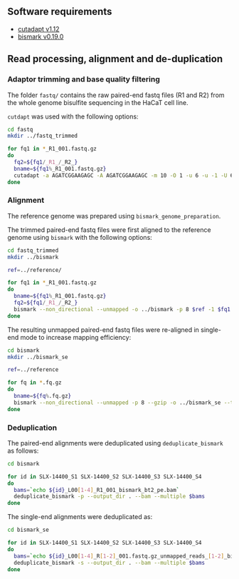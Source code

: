 ## Software requirements

- [cutadapt v1.12](http://cutadapt.readthedocs.io/en/stable/index.html)
- [bismark v0.19.0](https://github.com/FelixKrueger/Bismark)


## Read processing, alignment and de-duplication

### Adaptor trimming and base quality filtering

The folder `fastq/` contains the raw paired-end fastq files (R1 and R2) from the whole genome bisulfite sequencing in the HaCaT cell line.

`cutdapt` was used with the following options:

```bash
cd fastq
mkdir ../fastq_trimmed

for fq1 in *_R1_001.fastq.gz
do
  fq2=${fq1/_R1_/_R2_}
  bname=${fq1%_R1_001.fastq.gz}
  cutadapt -a AGATCGGAAGAGC -A AGATCGGAAGAGC -m 10 -O 1 -u 6 -u -1 -U 6 -U -1 -o ../fastq_trimmed/$fq1 -p ../fastq_trimmed/$fq2 $fq1 $fq2 > ../fastq_trimmed/$bname.txt
done
```


### Alignment

The reference genome was prepared using `bismark_genome_preparation`.

The trimmed paired-end fastq files were first aligned to the reference genome using `bismark` with the following options:

```bash
cd fastq_trimmed
mkdir ../bismark

ref=../reference/

for fq1 in *_R1_001.fastq.gz
do
  bname=${fq1%_R1_001.fastq.gz}
  fq2=${fq1/_R1_/_R2_}
  bismark --non_directional --unmapped -o ../bismark -p 8 $ref -1 $fq1 -2 $fq2
done
```

The resulting unmapped paired-end fastq files were re-aligned in single-end mode to increase mapping efficiency:

```bash
cd bismark
mkdir ../bismark_se

ref=../reference

for fq in *.fq.gz
do
  bname=${fq%.fq.gz}
  bismark --non_directional --unmapped -p 8 --gzip -o ../bismark_se --temp_dir ~/tmp $ref $fq
done
```


### Deduplication

The paired-end alignments were deduplicated using `deduplicate_bismark` as follows:

```bash
cd bismark

for id in SLX-14400_S1 SLX-14400_S2 SLX-14400_S3 SLX-14400_S4
do
  bams=`echo ${id}_L00[1-4]_R1_001_bismark_bt2_pe.bam`
  deduplicate_bismark -p --output_dir . --bam --multiple $bams
done
```

The single-end alignments were deduplicated as:

```bash
cd bismark_se

for id in SLX-14400_S1 SLX-14400_S2 SLX-14400_S3 SLX-14400_S4
do
  bams=`echo ${id}_L00[1-4]_R[1-2]_001.fastq.gz_unmapped_reads_[1-2]_bismark_bt2.bam`
  deduplicate_bismark -s --output_dir . --bam --multiple $bams
done
```







